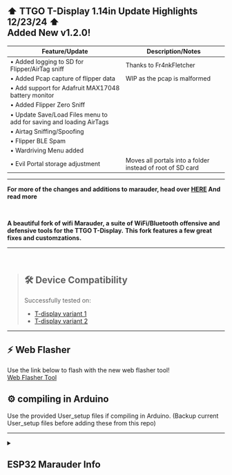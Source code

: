 <!---[![License: MIT](https://img.shields.io/github/license/mashape/apistatus.svg)](https://github.com/justcallmekoko/ESP32Marauder/blob/master/LICENSE)--->
<!---[![Gitter](https://badges.gitter.im/justcallmekoko/ESP32Marauder.png)](https://gitter.im/justcallmekoko/ESP32Marauder)--->
<!---[![Build Status](https://travis-ci.com/justcallmekoko/ESP32Marauder.svg?branch=master)](https://travis-ci.com/justcallmekoko/ESP32Marauder)--->
<!---Shields/Badges https://shields.io/--->

<div align="left">


## ⬆ TTGO T-Display 1.14in Update Highlights 12/23/24 ⬆ <br> Added New v1.2.0!
  
| Feature/Update                             | Description/Notes                                                                                                                                                        |
|--------------------------------------------|------------------------------------------------------------------------------------------------------------------------------------------------------------------------|
| • Added logging to SD for Flipper/AirTag sniff | Thanks to Fr4nkFletcher                                                                                                                                               |
| • Added Pcap capture of flipper data       | WIP as the pcap is malformed
| • Add support for Adafruit MAX17048 battery monitor       |
| • Added Flipper Zero Sniff                 |                                                                                                                                         |
| • Update Save/Load Files menu to add for saving and loading AirTags                 |                                                                                                                                                                        |
| • Airtag Sniffing/Spoofing                 |                                                                                                                                                                        |                                                                                                                                                                     |
| • Flipper BLE Spam                         |                                                                                                                                                                        |
| • Wardriving Menu added                    |                                                                                                                                                                        |                                                                                                                                                 |                                                                                                                                                                   |                                                                                                                                               |
| • Evil Portal storage adjustment           | Moves all portals into a folder instead of root of SD card                                                                                                            |

---

<b>For more of the changes and additions to marauder, head over <a href=https://github.com/justcallmekoko/ESP32Marauder/releases/tag/v1.1.0>HERE</a> And read more</b>

<br>

<b>A beautiful fork of wifi Marauder, a suite of WiFi/Bluetooth offensive and defensive tools for the TTGO T-Display.</b>
<b>This fork features a few great fixes and customzations.</b>

<hr>
<br>
  
> ## 🛠️ **Device Compatibility**
> 
> Successfully tested on:
> - [T-display variant 1](https://a.co/d/aH2SvRw)  
> - [T-display variant 2](https://a.co/d/eFvFgLy)  

<hr>

## ⚡ **Web Flasher**
Use the link below to flash with the new web flasher tool!
<br>
<a href=https://atomnft.github.io/Marauder-T-display-TTGO/flash0.html>Web Flasher Tool</a>


## ⚙️ **compiling in Arduino**
Use the provided User_setup files if compiling in Arduino. (Backup current User_setup files before adding these from this repo)

</div>

---
<details>
<summary><h2>ESP32 Marauder Info</h2></summary>

# ESP32 Marauder
<p align="center"><img alt="Marauder logo" src="https://github.com/justcallmekoko/ESP32Marauder/blob/master/pictures/marauder3L.jpg?raw=true" width="300"></p>
<p align="center">
  <b>A suite of WiFi/Bluetooth offensive and defensive tools for the ESP32</b>
  <br><br>
  <a href="https://github.com/justcallmekoko/ESP32Marauder/blob/master/LICENSE"><img alt="License" src="https://img.shields.io/github/license/mashape/apistatus.svg"></a>
  <a href="https://gitter.im/justcallmekoko/ESP32Marauder"><img alt="Gitter" src="https://badges.gitter.im/justcallmekoko/ESP32Marauder.png"/></a>
  <a href="https://github.com/justcallmekoko/ESP32Marauder/releases/latest"><img src="https://img.shields.io/github/downloads/justcallmekoko/ESP32Marauder/total" alt="Downloads"/></a>
  <br>
  <a href="https://twitter.com/intent/follow?screen_name=jcmkyoutube"><img src="https://img.shields.io/twitter/follow/jcmkyoutube?style=social&logo=twitter" alt="Twitter"></a>
  <a href="https://www.instagram.com/just.call.me.koko"><img src="https://img.shields.io/badge/Follow%20Me-Instagram-orange" alt="Instagram"/></a>
  <br><br>
  <a href="https://www.tindie.com/products/justcallmekoko/esp32-marauder/"><img src="https://d2ss6ovg47m0r5.cloudfront.net/badges/tindie-larges.png" alt="I sell on Tindie" width="200" height="104"></a>
  <br>
  <a href="https://www.twitch.tv/willstunforfood"><img src="https://assets.stickpng.com/images/580b57fcd9996e24bc43c540.png" alt="Twitch WillStunForFood" width="200"></a>
</p>
    
## Getting Started
Download the [latest release](https://github.com/justcallmekoko/ESP32Marauder/releases/latest) of the firmware.  

Check out the project [wiki](https://github.com/justcallmekoko/ESP32Marauder/wiki) for a full overview of the ESP32 Marauder

# For Sale Now
You can buy the ESP32 Marauder using [this link](https://www.tindie.com/products/justcallmekoko/esp32-marauder/)

</details>
